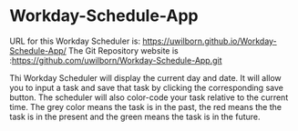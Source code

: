 # Workday-Schedule-App
URL for this Workday Scheduler is: https://uwilborn.github.io/Workday-Schedule-App/
The Git Repository website is :https://github.com/uwilborn/Workday-Schedule-App.git

Thi Workday Scheduler will display the current day and date. It will allow you to input a task and save that task by clicking the corresponding save button. The scheduler will also color-code your task relative to the current time. The grey color means the task is in the past, the red means the the task is in the present and the green means the task is in the future.
